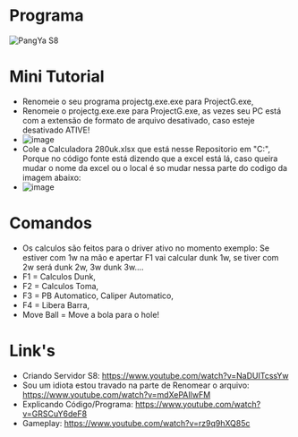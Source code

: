 # Programa
![PangYa S8](https://user-images.githubusercontent.com/82356894/144922301-2f0042d8-ce79-49bb-98d5-280237168331.jpg)
# Mini Tutorial
- Renomeie o seu programa projectg.exe.exe para ProjectG.exe,
- Renomeie o projectg.exe.exe para ProjectG.exe, as vezes seu PC está com a extensão de formato de arquivo desativado, caso esteje desativado ATIVE!
- ![image](https://user-images.githubusercontent.com/82356894/144499929-e7da7c5f-a9d7-4576-95f7-3a7d140079e9.png)
- Cole a Calculadora 280uk.xlsx que está nesse Repositorio em "C:", Porque no código fonte está dizendo que a excel está lá, caso queira mudar o nome da excel ou o local é so mudar nessa parte do codigo da imagem abaixo:
- ![image](https://user-images.githubusercontent.com/82356894/144502463-9c3c7879-ad8e-42fd-b034-43007e0a8e25.png)


# Comandos
- Os calculos são feitos para o driver ativo no momento exemplo: Se estiver com 1w na mão e apertar F1 vai calcular dunk 1w, se tiver com 2w será dunk 2w, 3w dunk 3w....
- F1 = Calculos Dunk,
- F2 = Calculos Toma,
- F3 = PB Automatico, Caliper Automatico,
- F4 = Libera Barra,
- Move Ball = Move a bola para o hole!

# Link's
- Criando Servidor S8: https://www.youtube.com/watch?v=NaDUITcssYw
- Sou um idiota estou travado na parte de Renomear o arquivo: https://www.youtube.com/watch?v=mdXePAIlwFM
- Explicando Código/Programa: https://www.youtube.com/watch?v=GRSCuY6deF8
- Gameplay: https://www.youtube.com/watch?v=rz9q9hXQ85c
